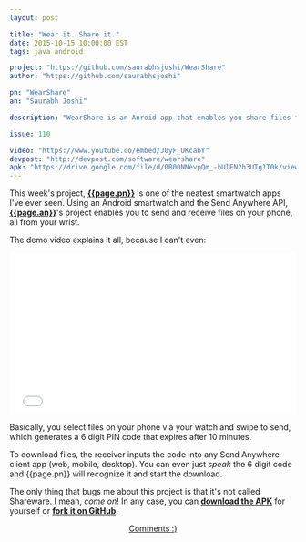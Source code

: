 ```yaml
---
layout: post

title: "Wear it. Share it."
date: 2015-10-15 10:00:00 EST
tags: java android

project: "https://github.com/saurabhsjoshi/WearShare"
author: "https://github.com/saurabhsjoshi"

pn: "WearShare"
an: "Saurabh Joshi"

description: "WearShare is an Anroid app that enables you share files from your Android Wear smartwatch using the Send Anywhere API."

issue: 110

video: "https://www.youtube.co/embed/J0yF_UKcabY"
devpost: "http://devpost.com/software/wearshare"
apk: "https://drive.google.com/file/d/0B00NNevpQm_-bUlEN2h3UTg1T0k/view?usp=sharing"
---
```


This week's project, <strong><a href="{{page.devpost}}" title="{{page.pn}} on Devpost" target="_blank">{{page.pn}}</a></strong> is one of the neatest smartwatch apps I've ever seen. Using an Android smartwatch and the Send Anywhere API, <strong><a href="{{page.author}}" title="{{page.an}} on GitHub" target="_blank">{{page.an}}</a></strong>'s project enables you to send and receive files on your phone, all from your wrist.

The demo video explains it all, because I can't even:

<style>.embed-container { position: relative; padding-bottom: 56.25%; height: 0; overflow: hidden; max-width: 100%; height: auto; } .embed-container iframe, .embed-container object, .embed-container embed { position: absolute; top: 0; left: 0; width: 100%; height: 100%; }</style><div class='embed-container'><iframe src='{{page.video}}' frameborder='0' allowfullscreen alt="{{page.pn}} demo video"></iframe></div>

Basically, you select files on your phone via your watch and swipe to send, which generates a 6 digit PIN code that expires after 10 minutes.

To download files, the receiver inputs the code into any Send Anywhere client app (web, mobile, desktop). You can even just _speak_ the 6 digit code and {{page.pn}} will recognize it and start the download.

The only thing that bugs me about this project is that it's not called Shareware. I mean, _come on_! In any case, you can <strong><a href="{{page.apk}}" target="_blank" title="Download {{page.pn}}">download the APK</a></strong> for yourself or <strong><a href="{{page.project}}" target="_blank" title="{{page.pn}} on GitHub">fork it
 on GitHub</a></strong>.

<center><a href="{{ page.url }}#comments" class="btn btn-primary btn-comment" title="Discuss this issue of Git @ Me online">Comments :)</a></center>
